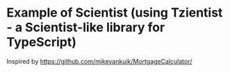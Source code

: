# Example of Scientist (using Tzientist - a Scientist-like library for TypeScript)

Inspired by https://github.com/mikevankuik/MortgageCalculator/